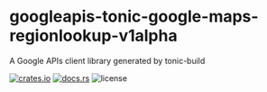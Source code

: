 # googleapis-tonic-google-maps-regionlookup-v1alpha

A Google APIs client library generated by tonic-build

[![crates.io](https://img.shields.io/crates/v/googleapis-tonic-google-maps-regionlookup-v1alpha)](https://crates.io/crates/googleapis-tonic-google-maps-regionlookup-v1alpha)
[![docs.rs](https://img.shields.io/docsrs/googleapis-tonic-google-maps-regionlookup-v1alpha)](https://docs.rs/googleapis-tonic-google-maps-regionlookup-v1alpha)
![license](https://img.shields.io/crates/l/googleapis-tonic-google-maps-regionlookup-v1alpha)
